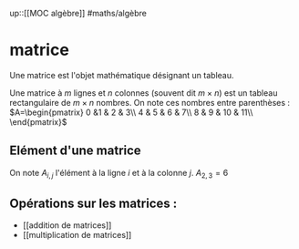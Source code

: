 up::[[MOC algèbre]]
#maths/algèbre 
# matrice
Une matrice est l'objet mathématique désignant un tableau.

Une matrice à $m$ lignes et $n$ colonnes (souvent dit $m\times n$) est un tableau rectangulaire de $m\times n$ nombres.
On note ces nombres entre parenthèses :
$A=\begin{pmatrix} 0 &1 & 2 & 3\\ 4 & 5 & 6 & 7\\ 8 & 9 & 10 & 11\\ \end{pmatrix}$

## Elément d'une matrice
On note $A_{i,j}$ l'élément à la ligne $i$ et à la colonne $j$.
$A_{2,3} = 6$

## Opérations sur les matrices :

 - [[addition de matrices]]
 - [[multiplication de matrices]]


 
